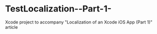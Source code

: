 TestLocalization--Part-1-
=========================

Xcode project to accompany "Localization of an Xcode iOS App (Part 1)" article
